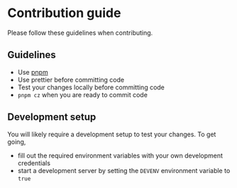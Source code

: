 # Contribution guide

Please follow these guidelines when contributing.

## Guidelines

-   Use [pnpm](https://pnpm.io)
-   Use prettier before committing code
-   Test your changes locally before committing code
-   `pnpm cz` when you are ready to commit code

## Development setup

You will likely require a development setup to test your changes. To get going,

-   fill out the required environment variables with your own development credentials
-   start a development server by setting the `DEVENV` environment variable to `true`
